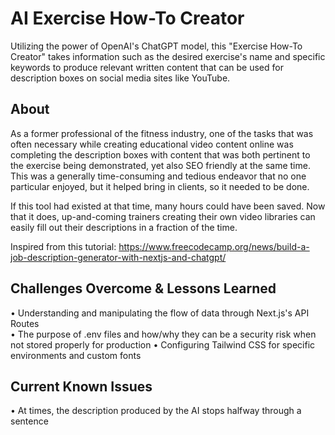 # AI Exercise How-To Creator

Utilizing the power of OpenAI's ChatGPT model, this "Exercise How-To Creator" takes information such as the desired exercise's name and specific keywords to produce relevant written content that can be used for description boxes on social media sites like YouTube. 

## About

As a former professional of the fitness industry, one of the tasks that was often necessary while creating educational video content online was completing the description boxes with content that was both pertinent to the exercise being demonstrated, yet also SEO friendly at the same time. This was a generally time-consuming and tedious endeavor that no one particular enjoyed, but it helped bring in clients, so it needed to be done. 

If this tool had existed at that time, many hours could have been saved. Now that it does, up-and-coming trainers creating their own video libraries can easily fill out their descriptions in a fraction of the time. 

Inspired from this tutorial: https://www.freecodecamp.org/news/build-a-job-description-generator-with-nextjs-and-chatgpt/

## Challenges Overcome & Lessons Learned

• Understanding and manipulating the flow of data through Next.js's API Routes <br>
• The purpose of .env files and how/why they can be a security risk when not stored properly for production
• Configuring Tailwind CSS for specific environments and custom fonts

## Current Known Issues

• At times, the description produced by the AI stops halfway through a sentence
